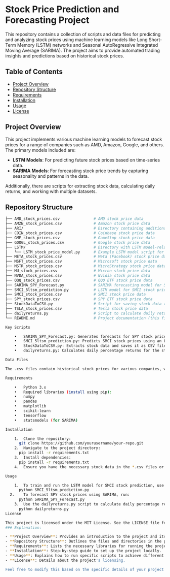 # Stock Price Prediction and Forecasting Project

This repository contains a collection of scripts and data files for predicting and analyzing stock prices using machine learning models like Long Short-Term Memory (LSTM) networks and Seasonal AutoRegressive Integrated Moving Average (SARIMA). The project aims to provide automated trading insights and predictions based on historical stock prices.

## Table of Contents
- [Project Overview](#project-overview)
- [Repository Structure](#repository-structure)
- [Requirements](#requirements)
- [Installation](#installation)
- [Usage](#usage)
- [License](#license)

## Project Overview

This project implements various machine learning models to forecast stock prices for a range of companies such as AMD, Amazon, Google, and others. The primary models included are:
- **LSTM Models**: For predicting future stock prices based on time-series data.
- **SARIMA Models**: For forecasting stock price trends by capturing seasonality and patterns in the data.

Additionally, there are scripts for extracting stock data, calculating daily returns, and working with multiple datasets.

## Repository Structure

```bash
├── AMD_stock_prices.csv               # AMD stock price data
├── AMZN_stock_prices.csv              # Amazon stock price data
├── ARI/                               # Directory containing additional resources and scripts for ARI-related analysis
├── COIN_stock_prices.csv              # Coinbase stock price data
├── GME_stock_prices.csv               # GameStop stock price data
├── GOOGL_stock_prices.csv             # Google stock price data
├── LSTM/                              # Directory with LSTM model-related code
│   └── LSTM_stock_price_model.py      # Example LSTM model script for stock price prediction
├── META_stock_prices.csv              # Meta (Facebook) stock price data
├── MSFT_stock_prices.csv              # Microsoft stock price data
├── MSTR_stock_prices.csv              # MicroStrategy stock price data
├── MU_stock_prices.csv                # Micron stock price data
├── NVDA_stock_prices.csv              # Nvidia stock price data
├── QQQ_stock_prices.csv               # QQQ ETF stock price data
├── SARIMA_SPY_Forecast.py             # SARIMA forecasting model for SPY stock prices
├── SMCI_5ltsm_prediction.py           # LSTM model for SMCI stock price prediction
├── SMCI_stock_prices.csv              # SMCI stock price data
├── SPY_stock_prices.csv               # SPY ETF stock price data
├── StockDataToCSV.py                  # Script for saving stock data to CSV
├── TSLA_stock_prices.csv              # Tesla stock price data
├── dailyreturns.py                    # Script to calculate daily returns
└── README.md                          # Project documentation (this file)

Key Scripts

	•	SARIMA_SPY_Forecast.py: Generates forecasts for SPY stock prices using SARIMA models.
	•	SMCI_5ltsm_prediction.py: Predicts SMCI stock prices using an LSTM model trained on historical data.
	•	StockDataToCSV.py: Extracts stock data and saves it as CSV files for further analysis.
	•	dailyreturns.py: Calculates daily percentage returns for the stocks in the dataset.

Data Files

The .csv files contain historical stock prices for various companies, which are used by the models for training and prediction.

Requirements

	•	Python 3.x
	•	Required libraries (install using pip):
	•	numpy
	•	pandas
	•	matplotlib
	•	scikit-learn
	•	tensorflow
	•	statsmodels (for SARIMA)

Installation

	1.	Clone the repository:
      git clone https://github.com/yourusername/your-repo.git
	2.	Navigate to the project directory:
      pip install -r requirements.txt
	3.	Install dependencies:
      pip install -r requirements.txt
	4.	Ensure you have the necessary stock data in the *.csv files or run StockDataToCSV.py to generate them.

Usage

	1.	To train and run the LSTM model for SMCI stock prediction, use:
      python SMCI_5ltsm_prediction.py
  2.	To forecast SPY stock prices using SARIMA, run:
      python SARIMA_SPY_Forecast.py
	3.	Use the dailyreturns.py script to calculate daily percentage returns for the stocks:
      python dailyreturns.py
License

This project is licensed under the MIT License. See the LICENSE file for details.
### Explanation:

- **Project Overview**: Provides an introduction to the project and its goals.
- **Repository Structure**: Outlines the files and directories in the project.
- **Requirements**: Lists the necessary libraries for running the project.
- **Installation**: Step-by-step guide to set up the project locally.
- **Usage**: Explains how to run specific scripts to achieve different outcomes (e.g., LSTM prediction, SARIMA forecasting).
- **License**: Details about the project's licensing.

Feel free to modify this based on the specific details of your project!




